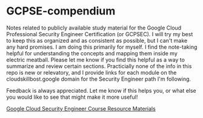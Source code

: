 # GCPSE-compendium
Notes related to publicly available study material for the Google Cloud Professional Security Engineer Certification (or GCPSEC). I will try my best to keep this as organized and as consistent as possible, but I can't make any hard promises. I am doing this primarily for myself. I find the note-taking helpful for understanding the concepts and mapping them inside my electric meatball. Please let me know if you find this helpful as a way to summarize and review certain sections. Practicially none of the info in this repo is new or relevatory, and I provide links for each module on the cloudskillbost.google domain for the Security Engineer path I'm following. 

Feedback is always appreciated. Let me know if this helps you, or what else you would like to see that might make it more useful!

[Google Cloud Security Engineer Course Resource Materials](https://www.cloudskillsboost.google/paths/15/course_templates/397/documents/455189)
 
